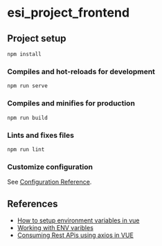 # esi_project_frontend

## Project setup
```
npm install
```

### Compiles and hot-reloads for development
```
npm run serve
```

### Compiles and minifies for production
```
npm run build
```

### Lints and fixes files
```
npm run lint
```

### Customize configuration
See [Configuration Reference](https://cli.vuejs.org/config/).


## References

- [How to setup environment variables in vue](https://cli.vuejs.org/guide/mode-and-env.html)
- [Working with ENV varibles](https://www.digitalocean.com/community/tutorials/vuejs-working-with-environment-variables)
- [Consuming Rest APis using axios in VUE](https://www.digitalocean.com/community/tutorials/vuejs-rest-api-axios)
